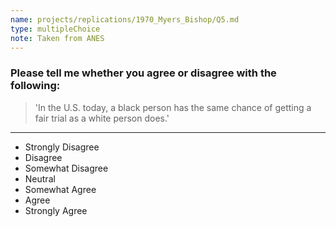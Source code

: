 ```yaml
---
name: projects/replications/1970_Myers_Bishop/Q5.md
type: multipleChoice
note: Taken from ANES
---
```


### Please tell me whether you agree or disagree with the following:

> 'In the U.S. today, a black person has the same chance of getting a fair trial as a white person does.'

---

- Strongly Disagree
- Disagree
- Somewhat Disagree
- Neutral
- Somewhat Agree
- Agree
- Strongly Agree
